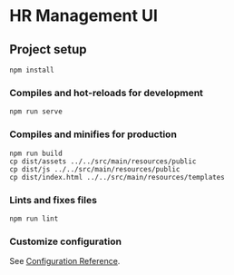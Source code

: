 # HR Management UI

## Project setup
```
npm install
```

### Compiles and hot-reloads for development
```
npm run serve
```

### Compiles and minifies for production
```
npm run build
cp dist/assets ../../src/main/resources/public
cp dist/js ../../src/main/resources/public
cp dist/index.html ../../src/main/resources/templates
```

### Lints and fixes files
```
npm run lint
```

### Customize configuration
See [Configuration Reference](https://cli.vuejs.org/config/).
